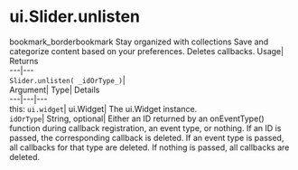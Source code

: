  
#  ui.Slider.unlisten 
bookmark_borderbookmark Stay organized with collections  Save and categorize content based on your preferences.
Deletes callbacks. 
Usage| Returns  
---|---  
`Slider.unlisten( _idOrType_)`|   
Argument|  Type| Details  
---|---|---  
this: `ui.widget`| ui.Widget| The ui.Widget instance.  
`idOrType`| String, optional| Either an ID returned by an onEventType() function during callback registration, an event type, or nothing. If an ID is passed, the corresponding callback is deleted. If an event type is passed, all callbacks for that type are deleted. If nothing is passed, all callbacks are deleted.  
